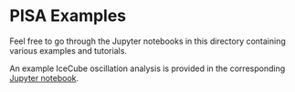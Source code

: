 # PISA Examples

Feel free to go through the Jupyter notebooks in this directory containing various examples and tutorials.

An example IceCube oscillation analysis is provided in the corresponding [Jupyter notebook](IceCube_3y_oscillations_example.ipynb).
